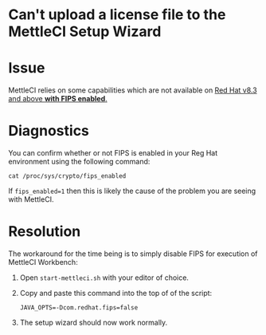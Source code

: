 # Can't upload a license file to the MettleCI Setup Wizard

# Issue

MettleCI relies on some capabilities which are not available on [Red Hat v8.3 and above **with FIPS enabled**.](https://access.redhat.com/documentation/en-us/red_hat_enterprise_linux/6/html/security_guide/sect-security_guide-federal_standards_and_regulations-federal_information_processing_standard#doc-wrapper)

# Diagnostics

You can confirm whether or not FIPS is enabled in your Reg Hat environment using the following command:

```
cat /proc/sys/crypto/fips_enabled
```

If `fips_enabled=1` then this is likely the cause of the problem you are seeing with MettleCI.

# Resolution

The workaround for the time being is to simply disable FIPS for execution of MettleCI Workbench:

1.  Open `start-mettleci.sh` with your editor of choice.
    
2.  Copy and paste this command into the top of of the script:
    
    ```
    JAVA_OPTS=-Dcom.redhat.fips=false
    ```
    
3.  The setup wizard should now work normally.